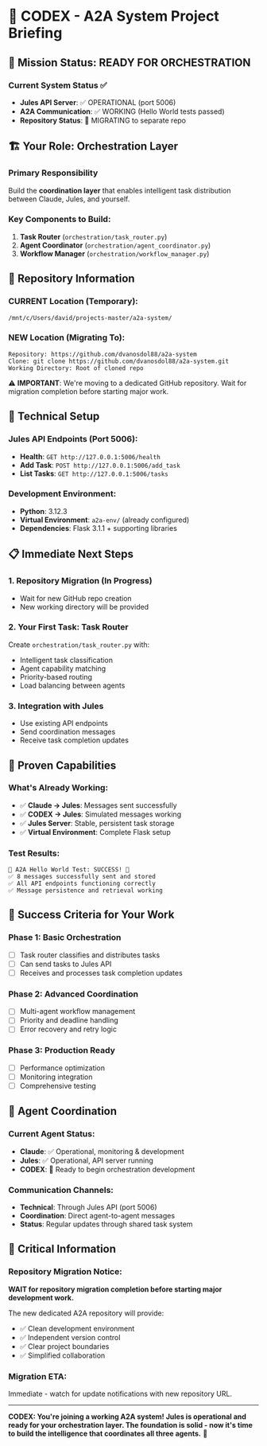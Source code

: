 # 🤖 CODEX - A2A System Project Briefing

## 🎯 Mission Status: READY FOR ORCHESTRATION

### Current System Status ✅
- **Jules API Server**: ✅ OPERATIONAL (port 5006)
- **A2A Communication**: ✅ WORKING (Hello World tests passed)
- **Repository Status**: 🔄 MIGRATING to separate repo

## 🏗️ Your Role: Orchestration Layer

### Primary Responsibility
Build the **coordination layer** that enables intelligent task distribution between Claude, Jules, and yourself.

### Key Components to Build:
1. **Task Router** (`orchestration/task_router.py`)
2. **Agent Coordinator** (`orchestration/agent_coordinator.py`)
3. **Workflow Manager** (`orchestration/workflow_manager.py`)

## 📍 Repository Information

### CURRENT Location (Temporary):
```
/mnt/c/Users/david/projects-master/a2a-system/
```

### NEW Location (Migrating To):
```
Repository: https://github.com/dvanosdol88/a2a-system
Clone: git clone https://github.com/dvanosdol88/a2a-system.git
Working Directory: Root of cloned repo
```

⚠️ **IMPORTANT**: We're moving to a dedicated GitHub repository. Wait for migration completion before starting major work.

## 🔧 Technical Setup

### Jules API Endpoints (Port 5006):
- **Health**: `GET http://127.0.0.1:5006/health`
- **Add Task**: `POST http://127.0.0.1:5006/add_task`
- **List Tasks**: `GET http://127.0.0.1:5006/tasks`

### Development Environment:
- **Python**: 3.12.3
- **Virtual Environment**: `a2a-env/` (already configured)
- **Dependencies**: Flask 3.1.1 + supporting libraries

## 📋 Immediate Next Steps

### 1. Repository Migration (In Progress)
- Wait for new GitHub repo creation
- New working directory will be provided

### 2. Your First Task: Task Router
Create `orchestration/task_router.py` with:
- Intelligent task classification
- Agent capability matching
- Priority-based routing
- Load balancing between agents

### 3. Integration with Jules
- Use existing API endpoints
- Send coordination messages
- Receive task completion updates

## 🧪 Proven Capabilities

### What's Already Working:
- ✅ **Claude → Jules**: Messages sent successfully
- ✅ **CODEX → Jules**: Simulated messages working
- ✅ **Jules Server**: Stable, persistent task storage
- ✅ **Virtual Environment**: Complete Flask setup

### Test Results:
```
🎯 A2A Hello World Test: SUCCESS! 🎉
✅ 8 messages successfully sent and stored
✅ All API endpoints functioning correctly
✅ Message persistence and retrieval working
```

## 🎯 Success Criteria for Your Work

### Phase 1: Basic Orchestration
- [ ] Task router classifies and distributes tasks
- [ ] Can send tasks to Jules API
- [ ] Receives and processes task completion updates

### Phase 2: Advanced Coordination
- [ ] Multi-agent workflow management
- [ ] Priority and deadline handling
- [ ] Error recovery and retry logic

### Phase 3: Production Ready
- [ ] Performance optimization
- [ ] Monitoring integration
- [ ] Comprehensive testing

## 🤝 Agent Coordination

### Current Agent Status:
- **Claude**: ✅ Operational, monitoring & development
- **Jules**: ✅ Operational, API server running
- **CODEX**: 🔧 Ready to begin orchestration development

### Communication Channels:
- **Technical**: Through Jules API (port 5006)
- **Coordination**: Direct agent-to-agent messages
- **Status**: Regular updates through shared task system

## 🚨 Critical Information

### Repository Migration Notice:
**WAIT for repository migration completion before starting major development work.** 

The new dedicated A2A repository will provide:
- ✅ Clean development environment
- ✅ Independent version control
- ✅ Clear project boundaries
- ✅ Simplified collaboration

### Migration ETA: 
Immediate - watch for update notifications with new repository URL.

---

**CODEX: You're joining a working A2A system! Jules is operational and ready for your orchestration layer. The foundation is solid - now it's time to build the intelligence that coordinates all three agents.** 🚀